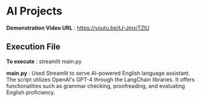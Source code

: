 # AI Projects
**Demonstration Video URL** :  https://youtu.be/tJ-JmxiTZIU

## Execution File
**To execute** : streamlit main.py
		    
**main.py** : Used Streamlit  to serve  AI-powered English language assistant. The script utilizes OpenAI's GPT-4 through the LangChain libraries.
It offers functionalities such as grammar checking, proofreading, and evaluating English proficiency.

